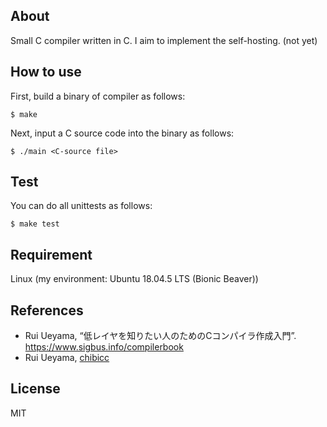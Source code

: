 ## About
Small C compiler written in C.
I aim to implement the self-hosting. (not yet)

## How to use

First, build a binary of compiler as follows:

```
$ make
```

Next, input a C source code into the binary as follows:

```
$ ./main <C-source file>
```

## Test

You can do all unittests as follows:

```
$ make test
```

## Requirement
Linux
(my environment: Ubuntu 18.04.5 LTS (Bionic Beaver))

## References

- Rui Ueyama, “低レイヤを知りたい人のためのCコンパイラ作成入門”. <https://www.sigbus.info/compilerbook>
- Rui Ueyama, [chibicc](https://github.com/rui314/chibicc)

## License
MIT

